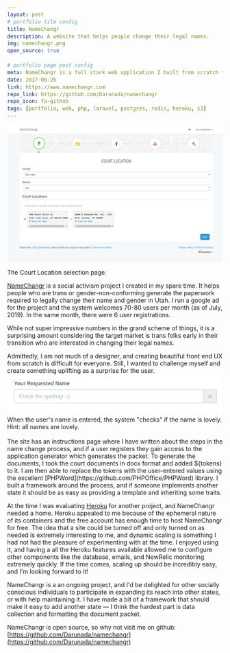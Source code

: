 ```yaml
---
layout: post
# portfolio tile config
title: NameChangr
description: A website that helps people change their legal names.
img: namechangr.png
open_source: true

# portfolio page post config
meta: NameChangr is a full stack web application I built from scratch that helps generate documents for legal name changes.
date: 2017-06-26
link: https://www.namechangr.com
repo_link: https://github.com/Darunada/namechangr
repo_icon: fa-github
tags: [portfolio, web, php, laravel, postgres, redis, heroku, s3]
---
```


<img class="col three" src="/img/portfolio/namechangr/screen-shot.png" alt="NameChangr Pick a Court Location Page" 
            title="NameChangr Pick a Court Location Page"/>

<div class="col three caption">
	The Court Location selection page.
</div>

[NameChangr](https://www.namechangr.com) is a social activism project I created in my spare time. It helps people who are trans 
or gender-non-conforming generate the paperwork required to legally change their name and gender in Utah. 
I run a google ad for the project and the system welcomes 70-80 users per month (as of July, 2019). In the same month, there were 6 
user registrations.

While not super impressive numbers in the grand scheme of things, it is a surprising amount considering the target market
is trans folks early in their transition who are interested in changing their legal names.
  
<div class="col one">
    Admittedly, I am not much of a designer, and creating beautiful front end UX from scratch is difficult for everyone.  
    Still, I wanted to challenge myself and create something uplifting as a surprise for the user.
</div>
<img class="col two right" src="/img/portfolio/namechangr/lovely-name.gif" alt="Your name is lovely." title="Your name is lovely."/>
<div class="col two right caption">
	When the user's name is entered, the system "checks" if the name is lovely.  <br/>Hint: all names are lovely.
</div> 
<div class="clearfix"></div>

<br/>
The site has an instructions page where I have written about the steps in the name change process, and if a user registers 
they gain access to the application generator which generates the packet.  To generate the documents, 
I took the court documents in docx format and added ${tokens} to it.  I am then able to replace the tokens with the 
user-entered values using the excellent [PHPWord](https://github.com/PHPOffice/PHPWord) library.  I built a framework 
around the process, and if someone implements another state it should be as easy as providing a template and inheriting some traits.

At the time I was evaluating [Heroku](https://heroku.com) for another project, and NameChangr needed a home.  Heroku appealed to me
because of the ephemeral nature of its containers and the free account has enough time to host NameChangr for free.  The idea 
that a site could be turned off and only turned on as needed is extremely interesting to me, and dynamic scaling is something
I had not had the pleasure of experimenting with at the time.  I enjoyed using it, and having a all the Heroku features available 
allowed me to configure other components like the database, emails, and NewRelic monitoring extremely quickly. 
If the time comes, scaling up should be incredibly easy, and I'm looking forward to it!

NameChangr is a an ongoing project, and I'd be delighted for other socially conscious individuals to participate
in expanding its reach into other states, or with help maintaining it.  I have made a bit of a framework that should make
it easy to add another state &mdash; I think the hardest part is data collection and formatting the document packet.

NameChangr is open source, so why not visit me on github: 
[https://github.com/Darunada/namechangr](https://github.com/Darunada/namechangr)

